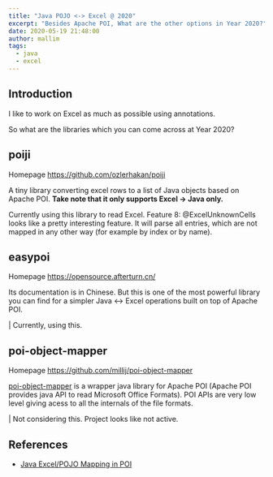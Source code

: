 ```yaml
---
title: "Java POJO <-> Excel @ 2020"
excerpt: "Besides Apache POI, What are the other options in Year 2020?"
date: 2020-05-19 21:48:00
author: mallim
tags:
  - java
  - excel
---
```


## Introduction

I like to work on Excel as much as possible using annotations. 

So what are the libraries which you can come across at Year 2020?

## poiji

Homepage https://github.com/ozlerhakan/poiji

 A tiny library converting excel rows to a list of Java objects based on Apache POI.
 **Take note that it only supports Excel -> Java only.**

Currently using this library to read Excel. Feature 8: @ExcelUnknownCells looks like a pretty interesting feature. It will parse all entries, which are not mapped in any other way (for example by index or by name).

## easypoi

Homepage https://opensource.afterturn.cn/

Its documentation is in Chinese. But this is one of the most powerful library you can find for a simpler Java <-> Excel operations built 
on top of Apache POI.

| Currently, using this.

 ## poi-object-mapper

 Homepage https://github.com/millij/poi-object-mapper

 [poi-object-mapper](https://github.com/millij/poi-object-mapper) is a wrapper java library for Apache POI (Apache POI provides java API to read Microsoft Office Formats). POI APIs are very low level giving acess to all the internals of the file formats.

 | Not considering this. Project looks like not active.

 ## References

 * [Java Excel/POJO Mapping in POI](https://stackoverflow.com/questions/58981017/java-excel-pojo-mapping-in-poi)
